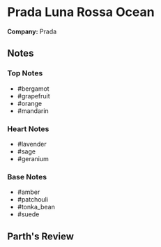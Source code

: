 # Prada Luna Rossa Ocean

**Company:** Prada

## Notes

### Top Notes
- #bergamot
- #grapefruit
- #orange
- #mandarin

### Heart Notes
- #lavender
- #sage
- #geranium

### Base Notes
- #amber
- #patchouli
- #tonka_bean
- #suede

## Parth's Review

<!-- Add your review here -->
